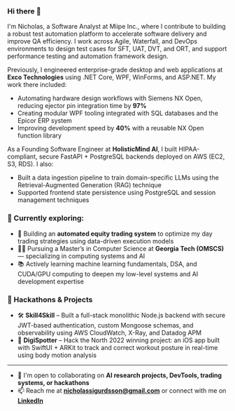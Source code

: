 ### Hi there 👋

I'm Nicholas, a Software Analyst at Miipe Inc., where I contribute to building a robust test automation platform to accelerate software delivery and improve QA efficiency. I work across Agile, Waterfall, and DevOps environments to design test cases for SFT, UAT, DVT, and ORT, and support performance testing and automation framework design.

Previously, I engineered enterprise-grade desktop and web applications at **Exco Technologies** using .NET Core, WPF, WinForms, and ASP.NET. My work there included:
- Automating hardware design workflows with Siemens NX Open, reducing ejector pin integration time by **97%**
- Creating modular WPF tooling integrated with SQL databases and the Epicor ERP system
- Improving development speed by **40%** with a reusable NX Open function library

As a Founding Software Engineer at **HolisticMind AI**, I built HIPAA-compliant, secure FastAPI + PostgreSQL backends deployed on AWS (EC2, S3, RDS). I also:
- Built a data ingestion pipeline to train domain-specific LLMs using the Retrieval-Augmented Generation (RAG) technique
- Supported frontend state persistence using PostgreSQL and session management techniques

### 🧠 Currently exploring:
- 🔭 Building an **automated equity trading system** to optimize my day trading strategies using data-driven execution models
- 👨‍🎓 Pursuing a Master’s in Computer Science at **Georgia Tech (OMSCS)** — specializing in computing systems and AI
- 📚 Actively learning machine learning fundamentals, DSA, and CUDA/GPU computing to deepen my low-level systems and AI development expertise

### 🚀 Hackathons & Projects
- 🛠️ **Skill4Skill** – Built a full-stack monolithic Node.js backend with secure JWT-based authentication, custom Mongoose schemas, and observability using AWS CloudWatch, X-Ray, and Datadog APM
- 🧠 **DigiSpotter** – Hack the North 2022 winning project: an iOS app built with SwiftUI + ARKit to track and correct workout posture in real-time using body motion analysis

---

- 👯 I'm open to collaborating on **AI research projects, DevTools, trading systems, or hackathons**
- 📫 Reach me at **nicholassigurdsson@gmail.com** or connect with me on [**LinkedIn**](https://www.linkedin.com/in/nicksigurdsson/)

<!--
**Languages and Tools:**  
<code><img height="20" src="https://raw.githubusercontent.com/github/explore/main/topics/python/python.png"></code>
<code><img height="20" src="https://raw.githubusercontent.com/github/explore/main/topics/nodejs/nodejs.png"></code>
<code><img height="20" src="https://raw.githubusercontent.com/github/explore/main/topics/typescript/typescript.png"></code>
<code><img height="20" src="https://raw.githubusercontent.com/github/explore/main/topics/csharp/csharp.png"></code>
<code><img height="20" src="https://raw.githubusercontent.com/github/explore/main/topics/fastapi/fastapi.png"></code>
<code><img height="20" src="https://raw.githubusercontent.com/github/explore/main/topics/aws/aws.png"></code>
<code><img height="20" src="https://raw.githubusercontent.com/github/explore/main/topics/postgresql/postgresql.png"></code>
-->

<!--
![Leetcode Stats](https://leetcard.jacoblin.cool/NickSigurdsson)
-->
